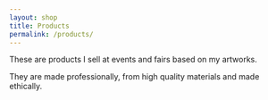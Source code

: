 ```yaml
---
layout: shop
title: Products
permalink: /products/
---
```

These are products I sell at events and fairs based on my artworks.

They are made professionally, from high quality materials and made ethically.
